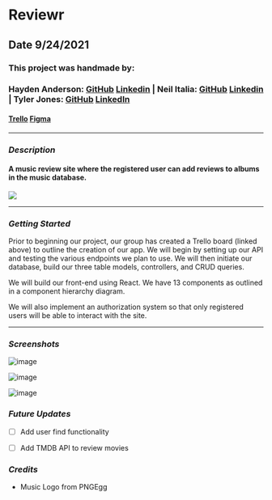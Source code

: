 # Reviewr

## Date 9/24/2021

### This project was handmade by:

### Hayden Anderson: [GitHub](https://github.com/hayden707) [Linkedin](https://www.linkedin.com/in/hayden-anderson-909/) | Neil Italia: [GitHub](https://github.com/neilitalia) [Linkedin](https://www.linkedin.com/in/neilitalia/) | Tyler Jones: [GitHub](https://github.com/msiroilem) [LinkedIn](https://www.linkedin.com/in/tylerwadejones/)

#### [Trello](https://trello.com/b/yNoD5nnM/music-review) [Figma](https://www.figma.com/file/1zFh7d3rnREyVMaoMbi7h4/Music-Review?node-id=0%3A1)

---

### **_Description_**

#### A music review site where the registered user can add reviews to albums in the music database.

![](https://i.ibb.co/fNWJ1CX/pern.jpg)

---

### **_Getting Started_**

Prior to beginning our project, our group has created a Trello board (linked above) to outline the creation of our app. We will begin by setting up our API and testing the various endpoints we plan to use. We will then initiate our database, build our three table models, controllers, and CRUD queries.

We will build our front-end using React. We have 13 components as outlined in a component hierarchy diagram.

We will also implement an authorization system so that only registered users will be able to interact with the site.

---

### **_Screenshots_**

![image](https://user-images.githubusercontent.com/38524171/133909859-c350fdf4-5d0f-4ba9-a657-e4cba1cb3b59.png)

![image](https://user-images.githubusercontent.com/38524171/133909865-8a181d3c-64ef-4c66-b193-d709f0428b63.png)

![image](https://user-images.githubusercontent.com/38524171/133909872-2756b82d-0805-4e37-acd0-ebbb1731c807.png)

### **_Future Updates_**

- [ ] Add user find functionality

- [ ] Add TMDB API to review movies

### **_Credits_**

- Music Logo from PNGEgg

